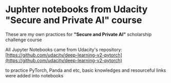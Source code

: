 # Juphter notebooks from Udacity "Secure and Private AI" course 

These are my own practices for **"Secure and Private AI"** scholarship challenge course

All Jupyter Notebooks came from Udacity's repository: [https://github.com/udacity/deep-learning-v2-pytorch](https://github.com/udacity/deep-learning-v2-pytorch)

to practice PyTorch, Panda and etc, basic knowledges and resourceful links were added into notebooks
